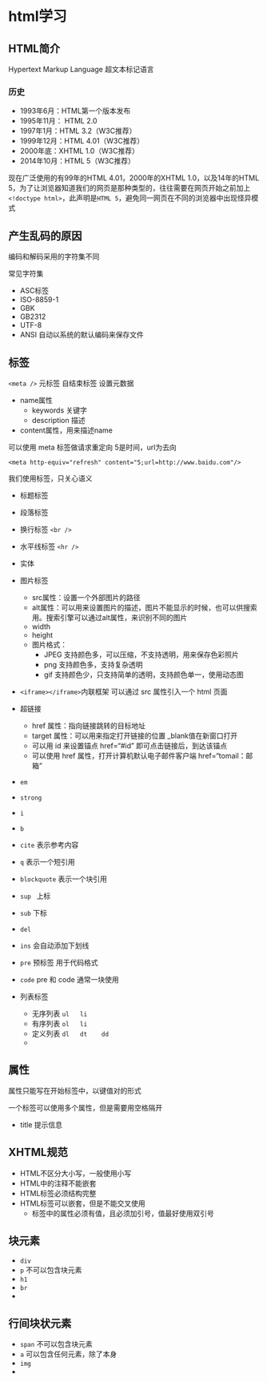 # html学习

## HTML简介

Hypertext    Markup  Language    超文本标记语言

### 历史

- 1993年6月：HTML第一个版本发布
- 1995年11月： HTML 2.0
- 1997年1月：HTML 3.2（W3C推荐）
- 1999年12月：HTML 4.01（W3C推荐）
- 2000年底：XHTML 1.0（W3C推荐）
- 2014年10月：HTML 5（W3C推荐）

现在广泛使用的有99年的HTML 4.01，2000年的XHTML 1.0，以及14年的HTML 5，为了让浏览器知道我们的网页是那种类型的，往往需要在网页开始之前加上`<!doctype html>`，此声明是`HTML 5`，避免同一网页在不同的浏览器中出现怪异模式

## 产生乱码的原因

编码和解码采用的字符集不同

常见字符集

- ASC标签
- ISO-8859-1
- GBK
- GB2312
- UTF-8
- ANSI    自动以系统的默认编码来保存文件

## 标签

`<meta />`   元标签  自结束标签    设置元数据

- name属性
  - keywords    关键字
  - description    描述
- content属性，用来描述name

可以使用  meta  标签做请求重定向 5是时间，url为去向

`<meta http-equiv="refresh" content="5;url=http://www.baidu.com"/>`

我们使用标签，只关心语义

- 标题标签
- 段落标签
- 换行标签  `<br />`
- 水平线标签 `<hr />`
- 实体
- 图片标签
  - src属性：设置一个外部图片的路径
  - alt属性：可以用来设置图片的描述，图片不能显示的时候，也可以供搜索用。搜索引擎可以通过alt属性，来识别不同的图片
  - width
  - height
  - 图片格式：
    - JPEG   支持颜色多，可以压缩，不支持透明，用来保存色彩照片
    - png     支持颜色多，支持复杂透明
    - gif       支持颜色少，只支持简单的透明，支持颜色单一，使用动态图
- `<iframe></iframe>`内联框架   可以通过  src  属性引入一个  html  页面
- 超链接
  - href  属性：指向链接跳转的目标地址
  - target 属性：可以用来指定打开链接的位置  _blank值在新窗口打开
  - 可以用  id  来设置锚点      href=“#id”  即可点击链接后，到达该锚点
  - 可以使用  href  属性，打开计算机默认电子邮件客户端  href=“tomail：邮箱”

- `em`
- `strong`
- `i`
- `b`
- `cite`   表示参考内容
- `q`      表示一个短引用
- `blockquote`    表示一个块引用
- `sup `   上标 
- `sub`   下标
- `del`
- `ins`   会自动添加下划线
- `pre`   预标签   用于代码格式
- `code`      pre   和   code   通常一块使用
- 列表标签
  - 无序列表   `ul   li`
  - 有序列表   `ol   li`
  - 定义列表   `dl   dt    dd`
  - 

## 属性

属性只能写在开始标签中，以键值对的形式

一个标签可以使用多个属性，但是需要用空格隔开

- title   提示信息

## XHTML规范

- HTML不区分大小写，一般使用小写
- HTML中的注释不能嵌套
- HTML标签必须结构完整
- HTML标签可以嵌套，但是不能交叉使用
  - 标签中的属性必须有值，且必须加引号，值最好使用双引号

## 块元素

- `div`
- `p`                  不可以包含块元素
- `h1`
- `br`
- 



## 行间块状元素

- `span`           不可以包含块元素
- `a`                 可以包含任何元素，除了本身
- `img`
- 